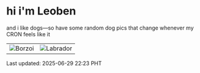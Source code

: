 # hi i'm Leoben

and i like dogs—so have some random dog pics that change whenever my CRON feels like it

|  |  |
|--------|----------|
| ![Borzoi](https://random-dog-vercel.vercel.app/api/random-borzoi?v=1751207005) | ![Labrador](https://random-dog-vercel.vercel.app/api/random-labrador?v=1751207005) |

Last updated: 2025-06-29 22:23 PHT
